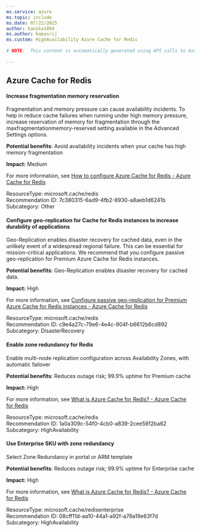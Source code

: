 ```yaml
---
ms.service: azure
ms.topic: include
ms.date: 07/22/2025
author: kanika1894
ms.author: kapasrij
ms.custom: HighAvailability Azure Cache for Redis
  
# NOTE:  This content is automatically generated using API calls to Azure. Any edits made on these files will be overwritten in the next run of the script. 
  
---
```

  
## Azure Cache for Redis  
  
<!--7c380315-6ad9-4fb2-8930-a8aeb1d6241b_begin-->

#### Increase fragmentation memory reservation  
  
Fragmentation and memory pressure can cause availability incidents. To help in reduce cache failures when running under high memory pressure, increase reservation of memory for fragmentation through the  maxfragmentationmemory-reserved setting available in the Advanced Settings options.  
  
**Potential benefits**: Avoid availability incidents when your cache has high memory fragmentation  

**Impact:** Medium
  
For more information, see [How to configure Azure Cache for Redis - Azure Cache for Redis ](https://aka.ms/redis/recommendations/memory-policies)  

ResourceType: microsoft.cache/redis  
Recommendation ID: 7c380315-6ad9-4fb2-8930-a8aeb1d6241b  
Subcategory: Other

<!--7c380315-6ad9-4fb2-8930-a8aeb1d6241b_end-->

<!--c9e4a27c-79e6-4e4c-904f-b6612b6cd892_begin-->

#### Configure geo-replication for Cache for Redis instances to increase durability of applications  
  
Geo-Replication enables disaster recovery for cached data, even in the unlikely event of a widespread regional failure. This can be essential for mission-critical applications. We recommend that you configure passive geo-replication for Premium Azure Cache for Redis instances.  
  
**Potential benefits**: Geo-Replication enables disaster recovery for cached data.  

**Impact:** High
  
For more information, see [Configure passive geo-replication for Premium Azure Cache for Redis instances - Azure Cache for Redis ](https://aka.ms/redispremiumgeoreplication)  

ResourceType: microsoft.cache/redis  
Recommendation ID: c9e4a27c-79e6-4e4c-904f-b6612b6cd892  
Subcategory: DisasterRecovery

<!--c9e4a27c-79e6-4e4c-904f-b6612b6cd892_end-->

<!--1a0a309c-54f0-4cb0-a839-2cee5912ba62_begin-->

#### Enable zone redundancy for Redis  
  
Enable multi-node replication configuration across Availability Zones, with automatic failover  
  
**Potential benefits**: Reduces outage risk; 99.9% uptime for Premium cache  

**Impact:** High
  
For more information, see [What is Azure Cache for Redis? - Azure Cache for Redis](https://aka.ms/CacheRedis)  

ResourceType: microsoft.cache/redis  
Recommendation ID: 1a0a309c-54f0-4cb0-a839-2cee5912ba62  
Subcategory: HighAvailability

<!--1a0a309c-54f0-4cb0-a839-2cee5912ba62_end-->

<!--08cff11d-aa10-44a1-a92f-a76a19e63f7d_begin-->

#### Use Enterprise SKU with zone redundancy  
  
Select Zone Redundancy in portal or ARM template  
  
**Potential benefits**: Reduces outage risk; 99.9% uptime for Enterprise cache  

**Impact:** High
  
For more information, see [What is Azure Cache for Redis? - Azure Cache for Redis](https://aka.ms/CacheRedisEnterprise)  

ResourceType: microsoft.cache/redisenterprise  
Recommendation ID: 08cff11d-aa10-44a1-a92f-a76a19e63f7d  
Subcategory: HighAvailability

<!--08cff11d-aa10-44a1-a92f-a76a19e63f7d_end-->

<!--articleBody-->
